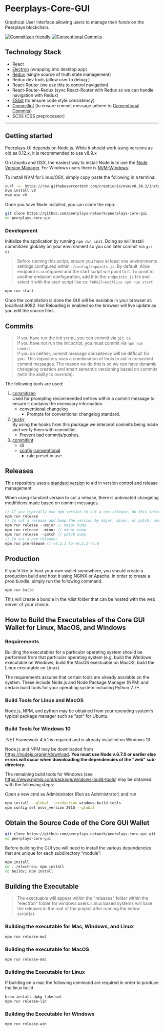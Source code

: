 # Peerplays-Core-GUI

Graphical User Interface allowing users to manage their funds on the Peerplays blockchain.

[![Commitizen friendly](https://img.shields.io/badge/commitizen-friendly-brightgreen.svg)](http://commitizen.github.io/cz-cli/) 
[![Conventional Commits](https://img.shields.io/badge/Conventional%20Commits-1.0.0-yellow.svg)](https://conventionalcommits.org)

## Technology Stack

- React
- [Electron](https://electronjs.org/) (wrapping into desktop app)
- [Redux](https://redux.js.org/) (single source of truth state management)
- Redux dev tools (allow user to debug )
- React-Router (we use this to control navigation)
- React-Router-Redux (sync React-Router with Redux so we can handle navigation with Redux)
- [ESlint](https://eslint.org/) (to ensure code style consistency)
- [Commitlint](https://www.npmjs.com/package/@commitlint/cli) (to ensure commit message adhere to [Conventional Commits](https://www.conventionalcommits.org))
- SCSS (CSS preprocessor)

<hr>

## Getting started

Peerplays-UI depends on Node.js. While it should work using versions as old as 0.12.x, it is recommended to use v8.9.x

On Ubuntu and OSX, the easiest way to install Node is to use the [Node Version Manager](https://github.com/creationix/nvm).
For Windows users there is [NVM-Windows](https://github.com/coreybutler/nvm-windows).

To install NVM for Linux/OSX, simply copy paste the following in a terminal:

```bash
curl -o- https://raw.githubusercontent.com/creationix/nvm/v0.30.2/install.sh | bash
nvm install v8
nvm use v8
```

Once you have Node installed, you can clone the repo:

```bash
git clone https://github.com/peerplays-network/peerplays-core-gui
cd peerplays-core-gui
```

### Development

Initialize the application by running `npm run init`. Doing so will install commitizen globally on your environment so you can later commit via `git cz`.

> Before running this script, ensure you have at least one environments settings configured within `./config/enpoints.js`. By default, Alice endpoint is configured and the start script will point to it.
> To point to another endpoint configuration, add it to the `endpoints.js` file and select it with the start script like so: `TARGET=notAlice npm run start`

```bash
npm run start
```

Once the compilation is done the GUI will be available in your browser at: localhost:8082. Hot Reloading is enabled so the browser will live update as you edit the source files.

## Commits

> If you have run the init script, you can commit via `git cz`.  
> If you have not run the init script, you must commit via `npm run commit`.  
> If you do neither, commit message consistency will be difficult for you.
This repository uses a combination of tools to aid in consistent commit messages. The reason we do this is so we can have dynamic changelog creation and smart semantic versioning based on commits (with the ability to override).

The following tools are used:

1. [commitizen](https://www.npmjs.com/package/commitizen)  
   Used for prompting recommended entries within a commit message to ensure it contains the necessary information.
   - [conventional changelog](https://www.npmjs.com/package/cz-conventional-changelog)  
     - Prompts for conventional changelog standard.
2. [husky](https://www.npmjs.com/package/husky)  
   By using the hooks from this package we intercept commits being made and verify them with commitlint.
   - Prevent bad commits/pushes.
3. [commitlint](https://www.npmjs.com/package/@commitlint/cli)
   - cli
   - [config-conventional](https://www.npmjs.com/package/@commitlint/config-conventional)
     - rule preset in use

## Releases

This repository uses a [standard version](https://www.npmjs.com/package/standard-version) to aid in version control and release management.

When using standard version to cut a release, there is automated changelog modifitions made based on commit messages.

```csharp
// If you typically use npm version to cut a new release, do this instead:
npm run release
// To cut a release and bump the version by major, minor, or patch, use the following respectively:
npm run release --major // major bump
npm run release --minor // minor bump
npm run release --patch // patch bump
// To cut a pre-release:
npm run prerelease // v0.2.1 to v0.2.2-rc.0
```

## Production

If you'd like to host your own wallet somewhere, you should create a production build and host it using NGINX or Apache. In order to create a prod bundle, simply run the following command:

```bash
npm run build
```

This will create a bundle in the /dist folder that can be hosted with the web server of your choice.

## How to Build the Executables of the Core GUI Wallet for Linux, MacOS, and Windows

### Requirements

Building the executables for a particular operating system should be performed from that particular operating system (e.g. build the Windows executable on Windows; build the MacOS exectuable on MacOS; build the Linux executable on Linux)

The requirements assume that certain tools are already available on the system. These include Node.js and Node Package Manager (NPM) and certain build tools for your operating system including Python 2.7+.

### Build Tools for Linux and MacOS

Node.js, NPM, and python may be obtained from your operating system's typical package manager such as "apt" for Ubuntu.

### Build Tools for Windows 10

.NET Framework 4.5.1 is required and is already installed on Windows 10.

Node.js and NPM may be downloaded from https://nodejs.org/en/download.  **You must use Node v.6.7.0 or earlier else errors will occur when downloading the dependencies of the "web" sub-directory.**

The remaining build tools for Windows (see https://www.npmjs.com/package/windows-build-tools) may be obtained with the following steps:

Open a new cmd as Administrator (Run as Administrator) and run

```bash
npm install --global --production windows-build-tools
npm config set msvs_version 2015 --global
```

## Obtain the Source Code of the Core GUI Wallet

```bash
git clone https://github.com/peerplays-network/peerplays-core-gui.git
cd peerplays-core-gui
```

Before building the GUI you will need to install the various dependencies that are unique for each subdirectory "module":

```bash
npm install
cd ../electron; npm install
cd build/; npm install
```

## Building the Executable

>The exectuable will appear within the "releases" folder within the "electron" folder for windows users. Linux based systems will have the releases in the root of the project after running the below script(s).

### Building the executable for Mac, Windows, and Linux

```bash
npm run release-mwl
```

### Building the executable for MacOS

```bash
npm run release-mac
```

### Building the Executable for Linux

If building on a mac the following command are required in order to produce the linux build

```bash
brew install dpkg fakeroot
npm run release-lin
```

### Building the Executable for Windows

```bash
npm run release-win
```
